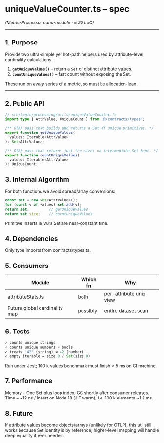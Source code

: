 # uniqueValueCounter.ts – spec  
*(Metric-Processor nano-module · ≈ 35 LoC)*

---

## 1. Purpose

Provide two ultra-simple yet hot-path helpers used by attribute-level
cardinality calculations:

1. **`getUniqueValues()`** – return a `Set` of distinct attribute values.
2. **`countUniqueValues()`** – fast count without exposing the Set.

These run on *every* series of a metric, so must be allocation-lean.

---

## 2. Public API

```ts
// src/logic/processing/utils/uniqueValueCounter.ts
import type { AttrValue, UniqueCount } from '@/contracts/types';

/** O(N) pass that builds and returns a Set of unique primitives. */
export function getUniqueValues(
  values: Iterable<AttrValue>
): Set<AttrValue>;

/** O(N) pass that returns just the size; no intermediate Set kept. */
export function countUniqueValues(
  values: Iterable<AttrValue>
): UniqueCount;
```

## 3. Internal Algorithm
For both functions we avoid spread/array conversions:

```ts
const set = new Set<AttrValue>();
for (const v of values) set.add(v);
return set;         // getUniqueValues
return set.size;    // countUniqueValues
```

Primitive inserts in V8's Set are near-constant time.

## 4. Dependencies
Only type imports from contracts/types.ts.

## 5. Consumers
| Module | Which fn | Why |
|--------|----------|-----|
| attributeStats.ts | both | per-attribute uniq view |
| Future global cardinality map | possibly | entire dataset scan |

## 6. Tests

```ts
✓ counts unique strings
✓ counts unique numbers + bools
✓ treats '42' (string) ≠ 42 (number)
✓ empty iterable → size 0 / Set(size 0)
```

Run under Jest; 100 k values benchmark must finish < 5 ms on CI machine.

## 7. Performance
Memory – One Set plus loop index; GC shortly after consumer releases.
Time – ~12 ns / insert on Node 18 (JIT warm), i.e. 100 k elements ~1.2 ms.

## 8. Future
If attribute values become objects/arrays (unlikely for OTLP), this util still works because Set identity is by reference; higher-level mapping will handle deep equality if ever needed.